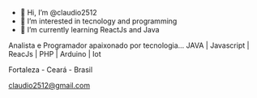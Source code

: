 - 👋 Hi, I’m @claudio2512
- 👀 I’m interested in tecnology and programming
- 🌱 I’m currently learning ReactJs and Java

Analista e Programador apaixonado por tecnologia...
JAVA | Javascript | ReacJs | PHP | Arduino | Iot

Fortaleza - Ceará - Brasil 

claudio2512@gmail.com
